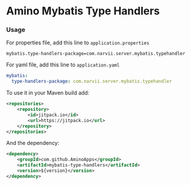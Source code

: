 # Amino Mybatis Type Handlers

### Usage

For properties file, add this line to `application.properties`
```properties
mybatis.type-handlers-package=com.narvii.server.mybatis.typehandler
```

For yaml file, add this line to `application.yaml`
```yaml
mybatis:
  type-handlers-package: com.narvii.server.mybatis.typehandler
```

To use it in your Maven build add:
```xml
<repositories>
    <repository>
        <id>jitpack.io</id>
        <url>https://jitpack.io</url>
    </repository>
</repositories>
```

And the dependency:

```xml
<dependency>
    <groupId>com.github.AminoApps</groupId>
    <artifactId>mybatis-type-handlers</artifactId>
    <version>${version}</version>
</dependency>
```
